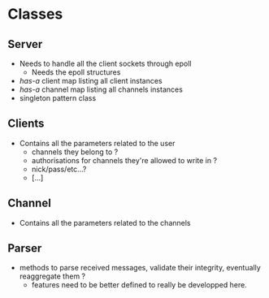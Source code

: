 # Classes
## Server
- Needs to handle all the client sockets through epoll
  - Needs the epoll structures
- _has-a_ client map listing all client instances 
- _has-a_ channel map listing all channels instances 
- singleton pattern class

## Clients
- Contains all the parameters related to the user 
  - channels they belong to ? 
  - authorisations for channels they're allowed to write in ?
  - nick/pass/etc...?
  - [...]

## Channel
- Contains all the parameters related to the channels 


## Parser
- methods to parse received messages, validate their integrity, eventually reaggregate them ?
  - features need to be better defined to really be developped here.